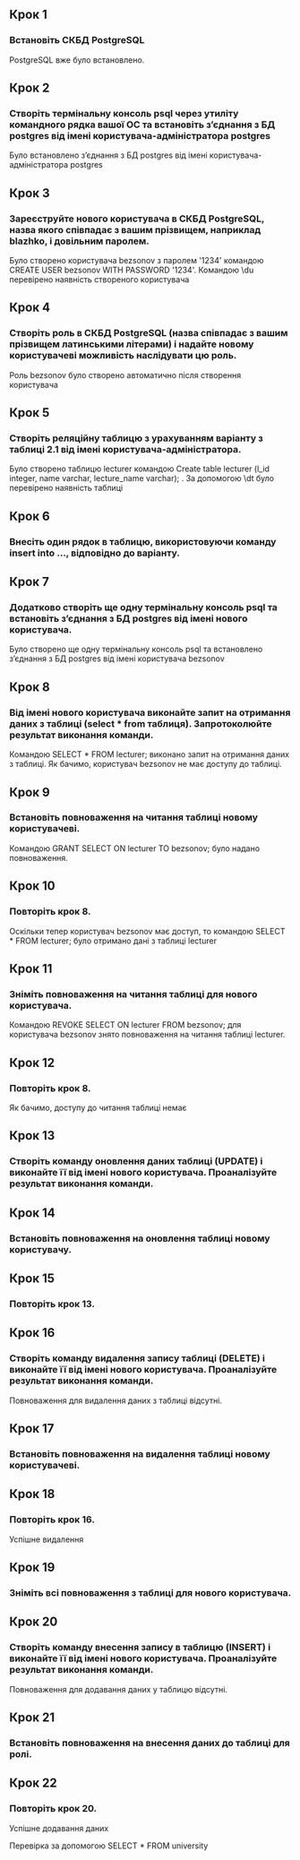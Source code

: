## Крок 1

### Встановіть СКБД PostgreSQL

PostgreSQL вже було встановлено.



## Крок 2

### Створіть термінальну консоль psql через утиліту командного рядка вашої ОС та встановіть з’єднання з БД postgres від імені користувача-адміністратора postgres

Було встановлено з’єднання з БД postgres від імені користувача-адміністратора postgres



## Крок 3

### Зареєструйте нового користувача в СКБД PostgreSQL, назва якого співпадає з вашим прізвищем, наприклад blazhko, і довільним паролем.

Було створено користувача bezsonov з паролем '1234' командою CREATE USER bezsonov WITH PASSWORD '1234'. Командою \du перевірено наявність створеного користувача



## Крок 4

### Створіть роль в СКБД PostgreSQL (назва співпадає з вашим прізвищем латинськими літерами) і надайте новому користувачеві можливість наслідувати цю роль.

Роль bezsonov було створено автоматично після створення користувача

## Крок 5

### Створіть реляційну таблицю з урахуванням варіанту з таблиці 2.1 від імені користувача-адміністратора.

Було створено таблицю lecturer командою Create table lecturer (l_id integer, name varchar, lecture_name varchar); . За допомогою \dt було перевірено наявність таблиці



## Крок 6

### Внесіть один рядок в таблицю, використовуючи команду insert into ..., відповідно до варіанту.




## Крок 7

### Додатково створіть ще одну термінальну консоль psql та встановіть з’єднання з БД postgres від імені нового користувача.

Було створено ще одну термінальну консоль psql та  встановлено з’єднання з БД postgres від імені користувача bezsonov


## Крок 8

### Від імені нового користувача виконайте запит на отримання даних з таблиці (select * from таблиця). Запротоколюйте результат виконання команди.

Командою SELECT * FROM lecturer; виконано запит на отримання даних з таблиці. Як бачимо, користувач bezsonov не має доступу до таблиці.

## Крок 9

### Встановіть повноваження на читання таблиці новому користувачеві.

Командою GRANT SELECT ON lecturer TO bezsonov; було надано повноваження.

## Крок 10

### Повторіть крок 8.

Оскільки тепер користувач bezsonov має доступ, то командою SELECT * FROM lecturer; було отримано дані з таблиці lecturer

## Крок 11

### Зніміть повноваження на читання таблиці для нового користувача.

Командою REVOKE SELECT ON lecturer FROM bezsonov; для користувача bezsonov знято повноваження на читання таблиці lecturer.

## Крок 12

### Повторіть крок 8.

Як бачимо, доступу до читання таблиці немає

## Крок 13

### Створіть команду оновлення даних таблиці (UPDATE) і виконайте її від імені нового користувача. Проаналізуйте результат виконання команди.


## Крок 14

### Встановіть повноваження на оновлення таблиці новому користувачу.


## Крок 15

### Повторіть крок 13.



## Крок 16

### Створіть команду видалення запису таблиці (DELETE) і виконайте її від імені нового користувача. Проаналізуйте результат виконання команди.

Повноваження для видалення даних з таблиці відсутні.


## Крок 17

### Встановіть повноваження на видалення таблиці новому користувачеві.



## Крок 18

### Повторіть крок 16.

Успішне видалення



## Крок 19

### Зніміть всі повноваження з таблиці для нового користувача.


## Крок 20

### Створіть команду внесення запису в таблицю (INSERT) і виконайте її від імені нового користувача. Проаналізуйте результат виконання команди.

Повноваження для додавання даних у таблицю відсутні.



## Крок 21

### Встановіть повноваження на внесення даних до таблиці для ролі.



## Крок 22

### Повторіть крок 20.

Успішне додавання даних


Перевірка за допомогою SELECT * FROM university
